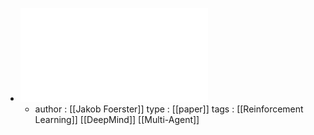 - ![Learning to Communicate with Deep Multi-Agent Reinforcement Learning.pdf](../assets/Learning_to_Communicate_with_Deep_Multi-Agent_Reinforcement_Learning_1672677817834_0.pdf)
	- author : [[Jakob Foerster]]
	  type : [[paper]]
	  tags : [[Reinforcement Learning]] [[DeepMind]] [[Multi-Agent]]